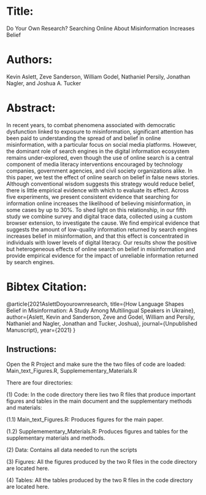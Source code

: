 
# Title: 

Do Your Own Research? Searching Online About Misinformation Increases Belief

# Authors: 

Kevin Aslett, Zeve Sanderson, William Godel, Nathaniel Persily, Jonathan Nagler, and Joshua A. Tucker

# Abstract: 

In recent years, to combat phenomena associated with democratic dysfunction linked to exposure to misinformation, significant attention has been paid to understanding the spread of and belief in online misinformation, with a particular focus on social media platforms. However, the dominant role of search engines in the digital information ecosystem remains under-explored, even though the use of online search is a central component of media literacy interventions encouraged by technology companies, government agencies, and civil society organizations alike. In this paper, we test the effect of online search on belief in false news stories. Although conventional wisdom suggests this strategy would reduce belief, there is little empirical evidence with which to evaluate its effect. Across five experiments, we present consistent evidence that searching for information online increases the likelihood of believing misinformation, in some cases by up to 30\%. To shed light on this relationship, in our fifth study we combine survey and digital trace data, collected using a custom browser extension, to investigate the cause. We find empirical evidence that suggests the amount of low-quality information returned by search engines increases belief in misinformation, and that this effect is concentrated in individuals with lower levels of digital literacy. Our results show the positive but heterogeneous effects of online search on belief in misinformation and provide empirical evidence for the impact of unreliable information returned by search engines.


# Bibtex Citation:

@article{2021AslettDoyourownresearch,
  title={How Language Shapes Belief in Misinformation: A Study Among Multilingual Speakers in Ukraine},
  author={Aslett, Kevin and Sanderson, Zeve and Godel, William and Persily, Nathaniel and Nagler, Jonathan and Tucker, Joshua},
  journal={Unpublished Manuscript},
  year={2021}
}

## Instructions:
Open the R Project and make sure the the two files of code are loaded: Main_text_Figures.R, Supplemementary_Materials.R

There are four directories:

(1) Code: In the code directory there lies two R files that produce important figures and tables in the main document and the supplementary methods and materials:

(1.1) Main_text_Figures.R: Produces figures for the main paper.

(1.2) Supplemementary_Materials.R: Produces figures and tables for the supplementary materials and methods.

(2) Data: Contains all data needed to run the scripts

(3) Figures: All the figures produced by the two R files in the code directory are located here.

(4) Tables: All the tables produced by the two R files in the code directory are located here.

